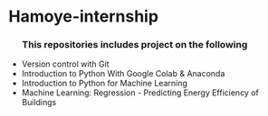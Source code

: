# Hamoye-internship
<ul><h3>This repositories includes project on the following</h3>
    <li>Version control with Git</li>
    <li>Introduction to Python With Google Colab & Anaconda</li>
    <li>Introduction to Python for Machine Learning</li>
    <li>Machine Learning: Regression - Predicting Energy Efficiency of Buildings</li>
</ul>





